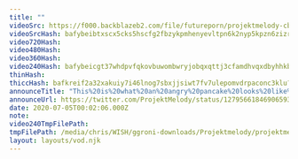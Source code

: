 ```yaml
---
title: ""
videoSrc: https://f000.backblazeb2.com/file/futureporn/projektmelody-cb-2020-07-04.mp4
videoSrcHash: bafybeibtxscx5cks5hscfg2fbzykpmhenyevltpn6k2nyp5kpzn6zizrjm?filename=projektmelody-chaturbate-20200705T000206Z-source.mp4
video720Hash: 
video480Hash: 
video360Hash: 
video240Hash: bafybeicgt37whdpvfqkovbuwombwryjobqxqttj3cfamdhvqxdbyhhkbzu?filename=projektmelody-chaturbate-20200705T000206Z-240p.mp4
thinHash: 
thiccHash: bafkreif2a32xakuiy7i46lnog7sbxjjsiwt7fv7ulepomvdrpaconc3klu?filename=20200705T000206Z-thicc.jpg
announceTitle: "This%20is%20what%20an%20angry%20pancake%20looks%20like%21%21%20%20Also%20I%27m%20live%20you%20butts"
announceUrl: https://twitter.com/ProjektMelody/status/1279566184690659330
date: 2020-07-05T00:02:06.000Z
note: 
video240TmpFilePath: 
tmpFilePath: /media/chris/WISH/ggroni-downloads/Projektmelody/projektmelody-cb-2020-07-04.mp4
layout: layouts/vod.njk
---
```

